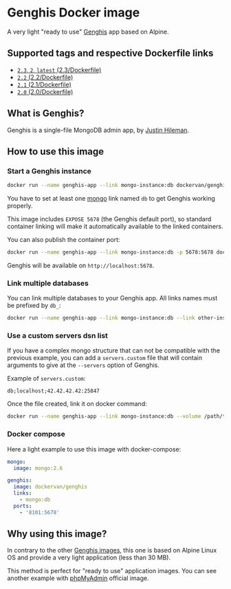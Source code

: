 # Genghis Docker image

A very light "ready to use" [Genghis](https://github.com/bobthecow/genghis) app based on Alpine.

## Supported tags and respective Dockerfile links

* [`2.3`, `2`, `latest` (2.3/Dockerfile)](https://github.com/dockervan/genghis/blob/master/2.3/Dockerfile)
* [`2.2` (2.2/Dockerfile)](https://github.com/dockervan/genghis/blob/master/2.2/Dockerfile)
* [`2.1` (2.1/Dockerfile)](https://github.com/dockervan/genghis/blob/master/2.1/Dockerfile)
* [`2.0` (2.0/Dockerfile)](https://github.com/dockervan/genghis/blob/master/2.0/Dockerfile)

## What is Genghis?

Genghis is a single-file MongoDB admin app, by [Justin Hileman](http://justinhileman.info/).

## How to use this image

### Start a Genghis instance

```bash
docker run --name genghis-app --link mongo-instance:db dockervan/genghis
```

You have to set at least one [mongo](https://hub.docker.com/_/mongo/) link named `db` to get Genghis working properly.

This image includes `EXPOSE 5678` (the Genghis default port),
so standard container linking will make it automatically available to the linked containers.

You can also publish the container port:

```bash
docker run --name genghis-app --link mongo-instance:db -p 5678:5678 dockervan/genghis
```

Genghis will be available on `http://localhost:5678`.

### Link multiple databases

You can link multiple databases to your Genghis app.
All links names must be prefixed by `db_`:

```bash
docker run --name genghis-app --link mongo-instance:db --link other-instance:db_2 --link mongofoo:db_foo -p 5678:5678 dockervan/genghis
```

### Use a custom servers dsn list

If you have a complex mongo structure that can not be compatible with the previous example,
you can add a `servers.custom` file that will contain arguments to give at the `--servers` option of Genghis.

Example of `servers.custom`:

```
db;localhost;42.42.42.42:25847
```

Once the file created, link it on docker command:

```bash
docker run --name genghis-app --link mongo-instance:db --volume /path/to/servers.custom:/servers.custom:ro dockervan/genghis
```

### Docker compose

Here a light example to use this image with docker-compose:

```yml
mongo:
  image: mongo:2.6

genghis:
  image: dockervan/genghis
  links:
    - mongo:db
  ports:
    - '8101:5678'
```

## Why using this image?

In contrary to the other [Genghis images](https://hub.docker.com/search/?isAutomated=0&isOfficial=0&page=1&pullCount=0&q=genghis&starCount=0),
this one is based on Alpine Linux OS and provide a very light application (less than 30 MB).

This method is perfect for "ready to use" application images.
You can see another example with [phpMyAdmin](https://hub.docker.com/r/phpmyadmin/phpmyadmin/) official image.
